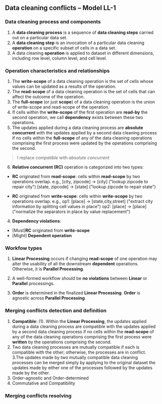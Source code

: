 ## Data cleaning conflicts – Model LL-1

### Data cleaning process and components
1. A **data cleaning process** is a sequence of **data cleaning steps** carried out on a particular data set.
2. A **data cleaning step** is an invocation of a particular data cleaning **operation** on a specific subset of cells in a data set.
3. A data cleaning **operation** is applied to dataset in different dimensions, including row level, column level, and cell level. 

### Operation characteristics and relationships 
1. The **write-scope** of a data cleaning operation is the set of cells whose values can be updated as a results of the operation.
2. The **read-scope** of a data cleaning operation is the set of cells that can affect the outcome of the operation.
3. The **full-scope** (or just **scope**) of a data cleaning operation is the union of write-scope and read-scope of the operation.
4. If cells within the **write-scope** of the first operation are **read-by** the second operation, we call **dependency** exists between these two operations.
5. The updates applied during a data cleaning process are **absolute concurrent** with the updates applied by a second data cleaning process if no cells within the **full-scope** of any of the data cleaning operations comprising the first process were updated by the operations comprising the second.

> I replace *compatible* with *absolute concurrent*
6. **Relative concurrent (RC)** operation is categorized into two types:
- **RC** originated from **read-scope**: cells within **read-scope** by two operations overlap.
e.g.,
[city, zipcode] &rarr; [city] ("lookup zipcode to repair city")
[state, zipcode] &rarr; [state] ("lookup zipcode to repair state")

- **RC** originated from **write-scope**: cells within **write-scope** by two operations overlap.
e.g.,
op1: [place] &rarr; [state,city,street] ("extract city information by splitting cell values in place")
op2: [place] &rarr; [place] ("normalize the separators in place by value replacement")


4. **Dependency violations**: 
- [Must]**RC** originated from **write-scope**
- [Might] **Dependent operation**



### Workfow types
1. **Linear Processing** occurs if changing **read-scope** of one operation may alter the usability of all the downstream **dependent** operations. Otherwise, it is **Parallel Processing**.
2. A well-formed workflow should be **no violations** between **Linear** or **Parallel** processings.

3. **Order** is determined in the finalized **Linear Processing**. **Order** is agnostic across **Parallel Processing**.


### Merging conflicts detection and definition 
1. **Compatible**: (1). Within the **Linear Processing**, the updates applied during a data cleaning process are compatible with the updates applied by a second data cleaning process if no cells within the **read-scope** of any of the data cleaning operations comprising the first process were **written** by the operations comprising the second.
2. Two data cleaning processes are mutually compatible if each is compatible with the other; otherwise, the processes are in conflict.
3.The updates made by two mutually compatible data cleaning processes can be merged simply by applying to the original dataset the updates made by either one of the processes followed by the updates made by the other.
4. Order-agnostic and Order-determined
5. Commutative and Compatibility 

### Merging conflicts resolving 